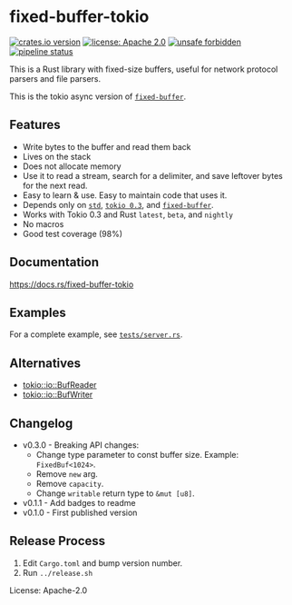 # fixed-buffer-tokio

[![crates.io version](https://img.shields.io/crates/v/fixed-buffer-tokio.svg)](https://crates.io/crates/fixed-buffer-tokio)
[![license: Apache 2.0](https://gitlab.com/leonhard-llc/fixed-buffer-rs/-/raw/main/license-apache-2.0.svg)](http://www.apache.org/licenses/LICENSE-2.0)
[![unsafe forbidden](https://gitlab.com/leonhard-llc/fixed-buffer-rs/-/raw/main/unsafe-forbidden-success.svg)](https://github.com/rust-secure-code/safety-dance/)
[![pipeline status](https://gitlab.com/leonhard-llc/fixed-buffer-rs/badges/main/pipeline.svg)](https://gitlab.com/leonhard-llc/fixed-buffer-rs/-/pipelines)

This is a Rust library with fixed-size buffers,
useful for network protocol parsers and file parsers.

This is the tokio async version of [`fixed-buffer`](https://crates.io/crates/fixed-buffer).

## Features
- Write bytes to the buffer and read them back
- Lives on the stack
- Does not allocate memory
- Use it to read a stream, search for a delimiter,
  and save leftover bytes for the next read.
- Easy to learn & use.  Easy to maintain code that uses it.
- Depends only on
  [`std`](https://doc.rust-lang.org/stable/std/),
  [`tokio 0.3`](https://crates.io/crates/tokio), and
  [`fixed-buffer`](https://crates.io/crates/fixed-buffer).
- Works with Tokio 0.3 and Rust `latest`, `beta`, and `nightly`
- No macros
- Good test coverage (98%)

## Documentation
https://docs.rs/fixed-buffer-tokio

## Examples
For a complete example, see
[`tests/server.rs`](https://gitlab.com/leonhard-llc/fixed-buffer-rs/-/blob/main/fixed-buffer-tokio/tests/server.rs).

## Alternatives
- [tokio::io::BufReader](https://docs.rs/tokio/latest/tokio/io/struct.BufReader.html)
- [tokio::io::BufWriter](https://docs.rs/tokio/latest/tokio/io/struct.BufWriter.html)

## Changelog
- v0.3.0 - Breaking API changes:
  - Change type parameter to const buffer size. Example: `FixedBuf<1024>`.
  - Remove `new` arg.
  - Remove `capacity`.
  - Change `writable` return type to `&mut [u8]`.
- v0.1.1 - Add badges to readme
- v0.1.0 - First published version

## Release Process
1. Edit `Cargo.toml` and bump version number.
1. Run `../release.sh`

License: Apache-2.0
